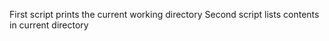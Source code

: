 First script prints the current working directory
Second script lists contents in current directory
